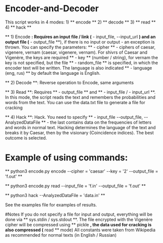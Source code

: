 # Encoder-and-Decoder
This script works in 4 modes: 1) ** encode ** 2) ** decode ** 3) ** read ** 4) ** hack **

** 1) Encode **: Requires an input file / link (** - input_file, --input_url **) and an output file (** - output_file **), if there is no input or output - an exception is thrown.
You can specify the parameters: ** - cipher ** - ciphers of caesar, vigenere, vernam (caesar, vigenere, vernam). For shivrs of Caesar and Vigenère, the keys are required ** - key ** (number / string), for vernam the key is not specified, but the file ** - random_file ** is specified, in which the encoder text will be written. The language is also indicated ** - language (eng, rus) ** by default the language is English.

** 2) Decode **: Reverse operation to Encode, same arguments

** 3) Read **: Requires ** - output_file ** and ** - input_file / - input_url **. In this mode, the script reads the text and remembers the probabilities and words from the text. You can use the data.txt file to generate a file for cracking

** 4) Hack **: Hack. You need to specify ** - input_file --output_file, --AnalyzedDataFile ** - the last contains data on the frequencies of letters and words in normal text. Hacking determines the language of the text and breaks it by Caesar, then by the visionary (Coincidence indices). The best outcome is selected.

# Example of using commands:

** python3 encode.py encode --cipher = 'caesar' --key = '2' --output_file = 'f.out' **

** python3 encode.py read --input_file = 'f.in' --output_file = 'f.out' **

** python3 hack --AnalyzedDataFile = 'data.in' **

See the examples file for examples of results.


#Notes
If you do not specify a file for input and output, everything will be done via ** sys.stdin / sys.stdout **. The file encrypted with the Vigenère cipher will be compressed using ** pickle **, the data used for cracking is also compressed (** read ** mode)
All constants were taken from Wikipedia as recommended for normal texts (in English / Russian)
